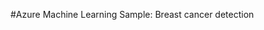 <properties title="Azure Machine Learning Sample: Breast cancer detection" pageTitle="Machine Learning Sample: Breast cancer detection | Azure" description="Azure Machine Learning Sample: Breast cancer detection" metaKeywords="" services="" solutions="" documentationCenter="" authors="garye" videoId="" scriptId="" />

#Azure Machine Learning Sample: Breast cancer detection

